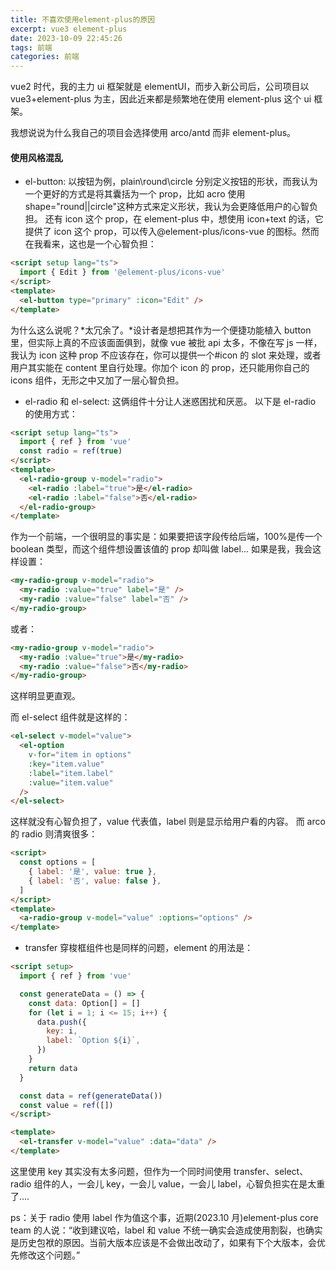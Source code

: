 ```yaml
---
title: 不喜欢使用element-plus的原因
excerpt: vue3 element-plus
date: 2023-10-09 22:45:26
tags: 前端
categories: 前端
---
```


vue2 时代，我的主力 ui 框架就是 elementUI，而步入新公司后，公司项目以 vue3+element-plus 为主，因此近来都是频繁地在使用 element-plus 这个 ui 框架。

我想说说为什么我自己的项目会选择使用 arco/antd 而非 element-plus。

#### 使用风格混乱

- el-button:
  以按钮为例，plain\round\circle 分别定义按钮的形状，而我认为一个更好的方式是将其囊括为一个 prop，比如 acro 使用 shape="round||circle"这种方式来定义形状，我认为会更降低用户的心智负担。
  还有 icon 这个 prop，在 element-plus 中，想使用 icon+text 的话，它提供了 icon 这个 prop，可以传入@element-plus/icons-vue 的图标。然而在我看来，这也是一个心智负担：

```html
<script setup lang="ts">
  import { Edit } from '@element-plus/icons-vue'
</script>
<template>
  <el-button type="primary" :icon="Edit" />
</template>
```

为什么这么说呢？*太冗余了。*设计者是想把其作为一个便捷功能植入 button 里，但实际上真的不应该面面俱到，就像 vue 被批 api 太多，不像在写 js 一样，我认为 icon 这种 prop 不应该存在，你可以提供一个#icon 的 slot 来处理，或者用户其实能在 content 里自行处理。你加个 icon 的 prop，还只能用你自己的 icons 组件，无形之中又加了一层心智负担。

- el-radio 和 el-select:
  这俩组件十分让人迷惑困扰和厌恶。
  以下是 el-radio 的使用方式：

```html
<script setup lang="ts">
  import { ref } from 'vue'
  const radio = ref(true)
</script>
<template>
  <el-radio-group v-model="radio">
    <el-radio :label="true">是</el-radio>
    <el-radio :label="false">否</el-radio>
  </el-radio-group>
</template>
```

作为一个前端，一个很明显的事实是：如果要把该字段传给后端，100%是传一个 boolean 类型，而这个组件想设置该值的 prop 却叫做 label...
如果是我，我会这样设置：

```html
<my-radio-group v-model="radio">
  <my-radio :value="true" label="是" />
  <my-radio :value="false" label="否" />
</my-radio-group>
```

或者：

```html
<my-radio-group v-model="radio">
  <my-radio :value="true">是</my-radio>
  <my-radio :value="false">否</my-radio>
</my-radio-group>
```

这样明显更直观。

而 el-select 组件就是这样的：

```html
<el-select v-model="value">
  <el-option
    v-for="item in options"
    :key="item.value"
    :label="item.label"
    :value="item.value"
  />
</el-select>
```

这样就没有心智负担了，value 代表值，label 则是显示给用户看的内容。
而 arco 的 radio 则清爽很多：

```html
<script>
  const options = [
    { label: '是', value: true },
    { label: '否', value: false },
  ]
</script>
<template>
  <a-radio-group v-model="value" :options="options" />
</template>
```

- transfer
  穿梭框组件也是同样的问题，element 的用法是：

```html
<script setup>
  import { ref } from 'vue'

  const generateData = () => {
    const data: Option[] = []
    for (let i = 1; i <= 15; i++) {
      data.push({
        key: i,
        label: `Option ${i}`,
      })
    }
    return data
  }

  const data = ref(generateData())
  const value = ref([])
</script>

<template>
  <el-transfer v-model="value" :data="data" />
</template>
```

这里使用 key 其实没有太多问题，但作为一个同时间使用 transfer、select、radio 组件的人，一会儿 key，一会儿 value，一会儿 label，心智负担实在是太重了....

ps：关于 radio 使用 label 作为值这个事，近期(2023.10 月)element-plus core team 的人说：“收到建议哈，label 和 value 不统一确实会造成使用割裂，也确实是历史包袱的原因。当前大版本应该是不会做出改动了，如果有下个大版本，会优先修改这个问题。”
